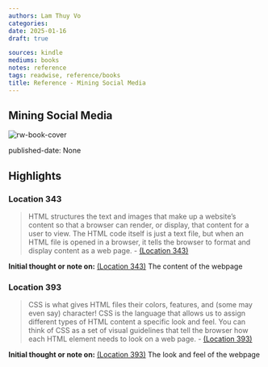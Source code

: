 ```yaml
---
authors: Lam Thuy Vo
categories:
date: 2025-01-16
draft: true

sources: kindle
mediums: books
notes: reference
tags: readwise, reference/books
title: Reference - Mining Social Media
---
```

## Mining Social Media

![rw-book-cover](https://m.media-amazon.com/images/I/81I0COBdRyL._SY160.jpg)

published-date: None

## Highlights
### Location 343

> HTML structures the text and images that make up a website’s content so that a browser can render, or display, that content for a user to view. The HTML code itself is just a text file, but when an HTML file is opened in a browser, it tells the browser to format and display content as a web page.
> \- [(Location 343)](https://readwise.io/to_kindle?action=open&asin=B07QGN34N7&location=343)

**Initial thought or note on:** [(Location 343)](https://readwise.io/to_kindle?action=open&asin=B07QGN34N7&location=343)
The content of the webpage

### Location 393

> CSS is what gives HTML files their colors, features, and (some may even say) character! CSS is the language that allows us to assign different types of HTML content a specific look and feel. You can think of CSS as a set of visual guidelines that tell the browser how each HTML element needs to look on a web page.
> \- [(Location 393)](https://readwise.io/to_kindle?action=open&asin=B07QGN34N7&location=393)

**Initial thought or note on:** [(Location 393)](https://readwise.io/to_kindle?action=open&asin=B07QGN34N7&location=393)
The look and feel of the webpage



